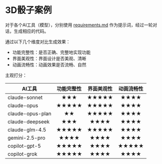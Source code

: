 # 3D骰子案例

对于各个AI工具（模型），分别使用 [requirements.md](./requirements.md) 作为提示词，经过一轮对话，生成相应的代码。

通过以下几个维度对比生成效果：

- 功能完整性：是否正确、完整地实现功能
- 界面美观性：界面设计是否美观、清晰
- 动画流畅性：动画效果是否流畅、自然

主观打分：

| AI工具             | 功能完整性 | 界面美观性 | 动画流畅性 |
|--------------------|:----------:|:----------:|:----------:|
| claude-sonnet      |   ★★★      |   ★★★★★    |   ★★★★     |
| claude-opus        |   ★★★★★    |   ★★★★★    |   ★★★★     |
| claude-opus-plan   |   ★★       |   ★★★★★    |   ★★★★     |
| claude-deepseek    |   ★★★      |   ★★★★     |   ★★★★     |
| claude-glm-4.5     |   ★★★★★    |   ★★★★★    |   ★★★★     |
| gemini-2.5-pro     |   ★★★★     |   ★★★★     |   ★★★★     |
| copilot-gpt-5      |   ★★★★★    |   ★★★★     |   ★★★★★    |
| copilot-grok       |   ★★★★★    |   ★★★★     |   ★★★★     |